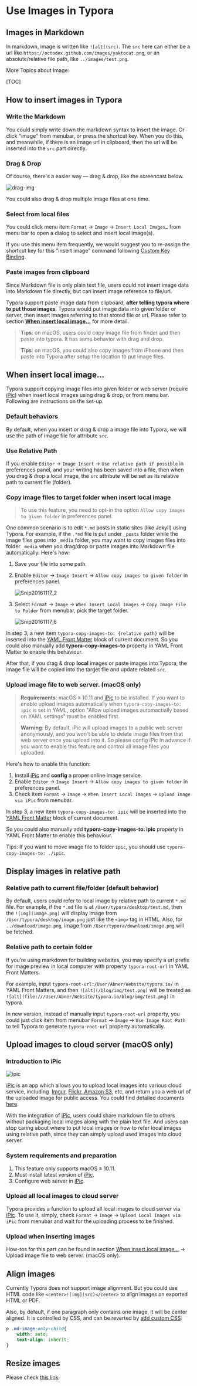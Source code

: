 # Use Images in Typora

## Images in Markdown

In markdown, image is written like `![alt](src)`. The `src` here can either be a url like `https://octodex.github.com/images/yaktocat.png`, or an absolute/relative file path, like `../images/test.png`. 

More Topics about Image:

[TOC]

## How to insert images in Typora

### Write the Markdown

You could simply write down the markdown syntax to insert the image. Or click "image" from menubar, or press the shortcut key. When you do this, and meanwhile, if there is an image url in clipboard, then the url will be inserted into the `src` part directly.

### Drag & Drop

Of course, there's a easier way — drag & drop, like the screencast below. 

![drag-img](img/drag-img.gif)

You could also drag & drop multiple image files at one time.

### Select from local files

You could click menu item `Format` → `Image` → `Insert Local Images…` from menu bar to open a dialog to select and insert local image(s). 

If you use this menu item frequently, we would suggest you to re-assign the shortcut key for this "insert image" command following [Custom Key Binding](https://support.typora.io/Custom-Key-Binding/).

### Paste images from clipboard

Since Markdown file is only plain text file, users could not insert image data into Markdown file directly, but can insert image reference to file/url. 

Typora support paste image data from clipboard, **after telling typora where to put those images**. Typora would put image data into given folder or server, then insert images referring to that stored file or url. Please refer to section **[When insert local image…](#when-insert-local-image...)** for more detail.

> **Tips**: on macOS, users could copy image file from finder and then paste into typora. It has same behavior with drag and drop.
>
> **Tips**: on macOS, you could also copy images from iPhone and then paste into Typora after setup the location to put image files.

## When insert local image...

Typora support copying image files into given folder or web server (require [iPic][]) when insert local images using drag & drop, or from menu bar. Following are instructions on the set-up.

### Default behaviors

By default, when you insert or drag & drop a image file into Typora, we will use the path of image file for attribute `src`. 

### Use Relative Path

If you enable `Editor` → `Image Insert` →  `Use relative path if possible` in preferences panel, and your writing has been saved into a file, then when you drag & drop a local image, the `src` attribute will be set as its relative path to current file (folder).

### Copy image files to target folder when insert local image

> To use this feature, you need to opt-in the option `Allow copy images to given folder` in preferences panel.

One common scenario is to edit `*.md` posts in static sites (like Jekyll) using Typora. For example, if the `.*md` file is put under `_posts` folder while the image files goes into `_media` folder, you may want to copy images files into folder `_media` when you drag/drop or paste images into Markdown file automatically. Here's how:

1. Save your file into some path.

2. Enable `Editor` → `Image Insert` → `Allow copy images to given folder` in preferences panel.

   ![Snip20161117_2](img/Snip20161117_2.png)

3. Select `Format` → `Image` → `When Insert Local Images` → `Copy Image File to Folder` from menubar, pick the target folder.

   ![Snip20161117_6](img/Snip20161117_6.png)

In step 3, a new item `typora-copy-images-to: {relative path}` will be inserted into the [YAML Front Matter][] block of current document. So you could also manually add **typora-copy-images-to** property in YAML Front Matter to enable this behaviour.

After that, if you drag & drop **local** images or paste images into Typora, the image file will be copied into the target file and update related `src`.

### Upload image file to web server. (macOS only)

> **Requirements**: macOS ≥ 10.11 and [iPic][] to be installed. If you want to enable upload images automatically when `typora-copy-images-to: ipic` is set in YAML, option "Allow upload images automactially based on YAML settings" must be enabled first. 
>
> **Warning**: By default, iPic will upload images to a public web server anonymously, and you won't be able to delete image files from that web server once you upload into it. So please config iPic in advance if you want to enable this feature and control all image files you uploaded.

Here's how to enable this function:

1. Install [iPic][] and **config** a proper online image service.
2. Enable `Editor` → `Image Insert` → `Allow copy images to given folder` in preferences panel.
3. Check item `Format` → `Image` → `When Insert Local Images` → `Upload Image via iPic` from menubar.

In step 3, a new item `typora-copy-images-to: ipic` will be inserted into the [YAML Front Matter][] block of current document. 

So you could also manually add **typora-copy-images-to: ipic** property in YAML Front Matter to enable this behaviour.

Tips: If you want to move image file to folder `ipic`, you should use `typora-copy-images-to: ./ipic`.

## Display images in relative path

### Relative path to current file/folder (default behavior)

By default, users could refer to local image by relative path to current `*.md` file. For example, if the `*.md` file is at `/User/typora/desktop/test.md`, then the `![img](image.png)` will display image from `/User/typora/desktop/image.png` just like the `<img>` tag in HTML. Also, for `../download/image.png`, image from `/User/typora/download/image.png` will be fetched.

### Relative path to certain folder

If you’re using markdown for building websites, you may specify a url prefix for image preview in local computer with property `typora-root-url` in YAML Front Matters. 

For example, input `typora-root-url:/User/Abner/Website/typora.io/` in YAML Front Matters, and then `![alt](/blog/img/test.png)` will be treated as `![alt](file:///User/Abner/Website/typora.io/blog/img/test.png)` in typora.

In new version, instead of manually input `typora-root-url` property, you could just click item from menubar `Format` → `Image` → `Use Image Root Path` to tell Typora to generate `typora-root-url` property automatically.

## Upload images to cloud server (macOS only)

### Introduction to iPic

![ipic](img/ipic.jpg)

[iPic][] is an app which allows you to upload local images into various cloud service, including  [Imgur](http://imgur.com/), [Flickr](https://www.flickr.com/),[ Amazon S3](https://aws.amazon.com/s3/), etc, and return you a web url of the uploaded image for public access. You could find detailed documents [here](http://toolinbox.net/en/iPic/).

With the integration of [iPic][], users could share markdown file to others without packaging local images along with the plain text file. And users can stop caring about where to put local images or how to refer local images using relative path, since they can simply upload used images into cloud server.

### System requirements and preparation

1. This feature only supports macOS ≥ 10.11.
2. Must install latest version of [iPic][].
3. Configure web server in [iPic][].

### Upload all local images to cloud server

Typora provides a function to upload all local images to cloud server via [iPic][]. To use it, simply, check `Format` → `Image` → `Upload Local Images via iPic` from menubar and wait for the uploading process to be finished.

### Upload when inserting images

How-tos for this part can be found in section [When insert local image…](#when-insert-local-image…) → Upload image file to web server. (macOS only).

## Align images

Currently Typora does not support image alignment. But you could use HTML code like `<center>![img](src)</center>` to align images on exported HTML or PDF.

Also, by default, if one paragraph only contains one image, it will be center aligned. It is controlled by CSS, and can be reverted by [add custom CSS](https://support.typora.io/Add-Custom-CSS/):

```css
p .md-image:only-child{
    width: auto;
    text-align: inherit;
}
```

## Resize images

Please check [this link](https://support.typora.io/Resize-Image/).



[YAML Front Matter]: http://yaml.org/
[iPic]: https://itunes.apple.com/app/id1101244278?ls=1&amp;mt=12